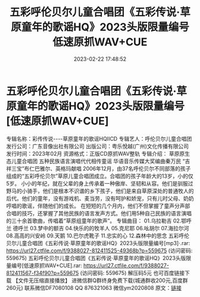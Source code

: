 ﻿---
title: 五彩呼伦贝尔儿童合唱团《五彩传说·草原童年的歌谣HQ》2023头版限量编号低速原抓WAV+CUE
date: 2023-02-22 17:48:52
categories: 新碟专辑、稀有等精品
tags: 华语中文
---
# 五彩呼伦贝尔儿童合唱团《五彩传说·草原童年的歌谣HQ》2023头版限量编号[低速原抓WAV+CUE]

专辑名称：彩传传说----草原童年的歌谣HQIICD
专辑艺人：呼伦贝尔儿童合唱团
发行公司：广东音像出社有限公司
出版公司：粤乐悅越(广州)文化传播有限公司
发行时间：2023年02月
资源格式：正版CD原抓WAV整轨
专辑介绍：
草原原生态儿童合唱团
五种民族语言演唱代代相传童谣
华语音乐传媒大奖编曲秦万民
“吉祥三宝”布仁巴雅尔、英格玛献唱
2006年12月，由37名呼伦贝尔不同部落的孩子组成的“五彩呼伦贝尔”草原儿童合唱团成立。合唱团的孩子年龄大的13岁，小的仅5岁。
小小的年纪，就在父辈的身上传承着一种傲岸、坚韧和从容。他们是驯服过野马的小骑手，他们是根本不识谱的乡下孩子，他们是来自草原深处的普通牧人的后代。他们的童年，没有游戏机、麦当劳，没有呵护和娇宠，只有儿时父母、奶奶哼唱的歌谣，伴随他们的成长。
在短短的几个月内，他们不但掌握了童声分声部合唱的技巧，还掌握了其他民族的语言发声方式。他们用5种自己民族的语言演唱的三十余首歌曲，传唱着“草原组童年的歌声”。
专辑曲目：
01.乌拉勒吉
02.鄂呼兰 德呼兰
03.梦中的额吉
04.快乐的的牧羊人
05.克尼耶
06.吆胡尔
07.海拉尔河
08.高高的兴安岭
09.天鹅
10.巴尔虎靴子
11.忠实的心
12.森林中的思念
五彩呼伦贝尔儿童合唱团《五彩传说·草原童年的歌谣HQ》2023头版限量编号[mp3]·.rar: https://url27.ctfile.com/f/9388027-812411525-49368b?p=559675
(访问密码: 559675)
五彩呼伦贝尔儿童合唱团《五彩传说·草原童年的歌谣HQ》2023头版限量编号[低速原抓WAV+CUE].rar:
https://url27.ctfile.com/f/9388027-812411567-f34f90?p=559675
(访问密码: 559675)
解压码5元
也可百度链接下载 【文件无压缩直接播放】
进微信群Q群终身免费下载(城通群收200元,百度群260元)
联系微信DF7080108 QQ 876321063
微信ym2020808
原文：[链接](https://blog.sina.com.cn/s/blog_1647c7e76010310vq.html)